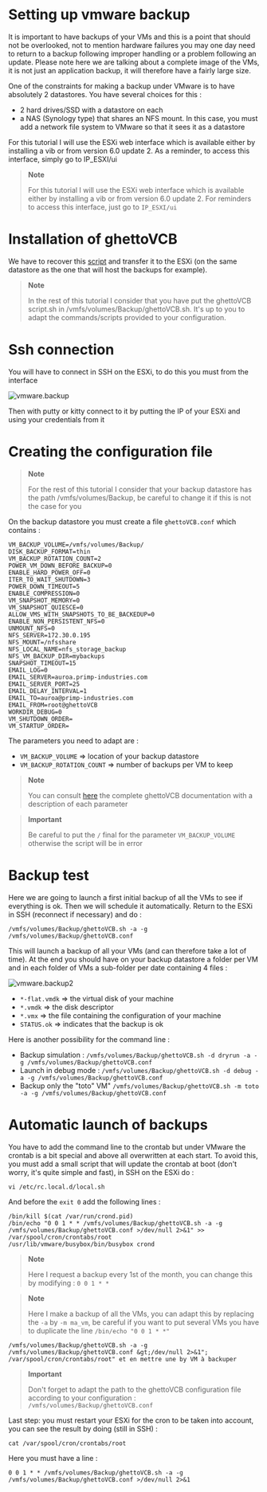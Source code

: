 # Setting up vmware backup

It is important to have backups of your VMs and this is a point that should not be overlooked, not to mention hardware failures you may one day need to return to a backup following improper handling or a problem following an update. Please note here we are talking about a complete image of the VMs, it is not just an application backup, it will therefore have a fairly large size.

One of the constraints for making a backup under VMware is to have absolutely 2 datastores. You have several choices for this :

-   2 hard drives/SSD with a datastore on each
-   a NAS (Synology type) that shares an NFS mount. In this case, you must add a network file system to VMware so that it sees it as a datastore

For this tutorial I will use the ESXi web interface which is available either by installing a vib or from version 6.0 update 2. As a reminder, to access this interface, simply go to IP\_ESXI/ui

> **Note**
>
> For this tutorial I will use the ESXi web interface which is available either by installing a vib or from version 6.0 update 2. For reminders to access this interface, just go to ``IP_ESXI/ui``

# Installation of ghettoVCB

We have to recover this [script](https://raw.githubusercontent.com/lamw/ghettoVCB/master/ghettoVCB.sh) and transfer it to the ESXi (on the same datastore as the one that will host the backups for example).

> **Note**
>
> In the rest of this tutorial I consider that you have put the ghettoVCB script.sh in /vmfs/volumes/Backup/ghettoVCB.sh. It's up to you to adapt the commands/scripts provided to your configuration.

# Ssh connection

You will have to connect in SSH on the ESXi, to do this you must from the interface

![vmware.backup](images/vmware.backup.PNG)

Then with putty or kitty connect to it by putting the IP of your ESXi and using your credentials from it

# Creating the configuration file

> **Note**
>
> For the rest of this tutorial I consider that your backup datastore has the path /vmfs/volumes/Backup, be careful to change it if this is not the case for you

On the backup datastore you must create a file ``ghettoVCB.conf`` which contains :

````
VM_BACKUP_VOLUME=/vmfs/volumes/Backup/
DISK_BACKUP_FORMAT=thin
VM_BACKUP_ROTATION_COUNT=2
POWER_VM_DOWN_BEFORE_BACKUP=0
ENABLE_HARD_POWER_OFF=0
ITER_TO_WAIT_SHUTDOWN=3
POWER_DOWN_TIMEOUT=5
ENABLE_COMPRESSION=0
VM_SNAPSHOT_MEMORY=0
VM_SNAPSHOT_QUIESCE=0
ALLOW_VMS_WITH_SNAPSHOTS_TO_BE_BACKEDUP=0
ENABLE_NON_PERSISTENT_NFS=0
UNMOUNT_NFS=0
NFS_SERVER=172.30.0.195
NFS_MOUNT=/nfsshare
NFS_LOCAL_NAME=nfs_storage_backup
NFS_VM_BACKUP_DIR=mybackups
SNAPSHOT_TIMEOUT=15
EMAIL_LOG=0
EMAIL_SERVER=auroa.primp-industries.com
EMAIL_SERVER_PORT=25
EMAIL_DELAY_INTERVAL=1
EMAIL_TO=auroa@primp-industries.com
EMAIL_FROM=root@ghettoVCB
WORKDIR_DEBUG=0
VM_SHUTDOWN_ORDER=
VM_STARTUP_ORDER=
````

The parameters you need to adapt are :

-   ``VM_BACKUP_VOLUME`` ⇒ location of your backup datastore
-   ``VM_BACKUP_ROTATION_COUNT`` ⇒ number of backups per VM to keep

> **Note**
>
> You can consult [here](https://communities.vmware.com/docs/DOC-8760) the complete ghettoVCB documentation with a description of each parameter

> **Important**
>
> Be careful to put the ``/`` final for the parameter ``VM_BACKUP_VOLUME`` otherwise the script will be in error

# Backup test

Here we are going to launch a first initial backup of all the VMs to see if everything is ok. Then we will schedule it automatically. Return to the ESXi in SSH (reconnect if necessary) and do :

``/vmfs/volumes/Backup/ghettoVCB.sh -a -g /vmfs/volumes/Backup/ghettoVCB.conf``

This will launch a backup of all your VMs (and can therefore take a lot of time). At the end you should have on your backup datastore a folder per VM and in each folder of VMs a sub-folder per date containing 4 files :

![vmware.backup2](images/vmware.backup2.PNG)

-   ``*-flat.vmdk`` ⇒ the virtual disk of your machine
-   ``*.vmdk`` ⇒ the disk descriptor
-   ``*.vmx`` ⇒ the file containing the configuration of your machine
-   ``STATUS.ok`` ⇒ indicates that the backup is ok

Here is another possibility for the command line :

-   Backup simulation : ``/vmfs/volumes/Backup/ghettoVCB.sh -d dryrun -a -g /vmfs/volumes/Backup/ghettoVCB.conf``
-   Launch in debug mode : ``/vmfs/volumes/Backup/ghettoVCB.sh -d debug -a -g /vmfs/volumes/Backup/ghettoVCB.conf``
-   Backup only the "toto" VM" ``/vmfs/volumes/Backup/ghettoVCB.sh -m toto -a -g /vmfs/volumes/Backup/ghettoVCB.conf``

# Automatic launch of backups

You have to add the command line to the crontab but under VMware the crontab is a bit special and above all overwritten at each start. To avoid this, you must add a small script that will update the crontab at boot (don't worry, it's quite simple and fast), in SSH on the ESXi do :

``vi /etc/rc.local.d/local.sh``

And before the ``exit 0`` add the following lines :

````
/bin/kill $(cat /var/run/crond.pid)
/bin/echo "0 0 1 * * /vmfs/volumes/Backup/ghettoVCB.sh -a -g /vmfs/volumes/Backup/ghettoVCB.conf >/dev/null 2>&1" >> /var/spool/cron/crontabs/root
/usr/lib/vmware/busybox/bin/busybox crond
````

> **Note**
>
> Here I request a backup every 1st of the month, you can change this by modifying : ``0 0 1 * *``

> **Note**
>
> Here I make a backup of all the VMs, you can adapt this by replacing the ``-a`` by ``-m ma_vm``, be careful if you want to put several VMs you have to duplicate the line ``/bin/echo "0 0 1 * *"``
````
/vmfs/volumes/Backup/ghettoVCB.sh -a -g
/vmfs/volumes/Backup/ghettoVCB.conf &gt;/dev/null 2>&1";
/var/spool/cron/crontabs/root" et en mettre une by VM à backuper
````

> **Important**
>
> Don't forget to adapt the path to the ghettoVCB configuration file according to your configuration : ``/vmfs/volumes/Backup/ghettoVCB.conf``

Last step: you must restart your ESXi for the cron to be taken into account, you can see the result by doing (still in SSH) :

``cat /var/spool/cron/crontabs/root``

Here you must have a line :

``0 0 1 * * /vmfs/volumes/Backup/ghettoVCB.sh -a -g /vmfs/volumes/Backup/ghettoVCB.conf >/dev/null 2>&1``
